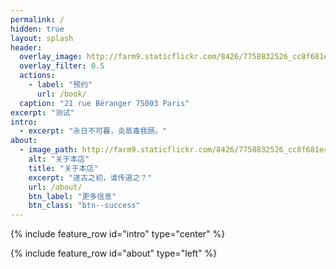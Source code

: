 ```yaml
---
permalink: /
hidden: true
layout: splash
header:
  overlay_image: http://farm9.staticflickr.com/8426/7758832526_cc8f681e48_c.jpg
  overlay_filter: 0.5
  actions:
    - label: "预约"
      url: /book/
  caption: "21 rue Béranger 75003 Paris"
excerpt: "测试"
intro:
  - excerpt: "永日不可暮，炎蒸毒我肠。"
about:
  - image_path: http://farm9.staticflickr.com/8426/7758832526_cc8f681e48_c.jpg
    alt: "关于本店"
    title: "关于本店"
    excerpt: "遂古之初，谁传道之？"
    url: /about/
    btn_label: "更多信息"
    btn_class: "btn--success"
---
```


{% include feature_row id="intro" type="center" %}

{% include feature_row id="about" type="left" %}
